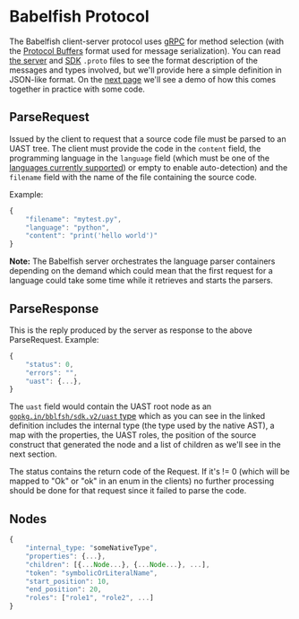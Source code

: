 # Babelfish Protocol

The Babelfish client-server protocol uses [gRPC](http://www.grpc.io) for method selection \(with the [Protocol Buffers](https://developers.google.com/protocol-buffers/) format used for message serialization\). You can read [the server](https://github.com/bblfsh/sdk/blob/master/protocol/generated.proto) and [SDK](https://github.com/bblfsh/sdk/blob/master/uast/generated.proto) `.proto` files to see the format description of the messages and types involved, but we'll provide here a simple definition in JSON-like format. On the [next page](grpc-usage-example.md) we'll see a demo of how this comes together in practice with some code.

## ParseRequest

Issued by the client to request that a source code file must be parsed to an UAST tree. The client must provide the code in the `content` field, the programming language in the `language` field \(which must be one of the [languages currently supported](../languages.md)\) or empty to enable auto-detection\) and the `filename` field with the name of the file containing the source code.

Example:

```javascript
{
    "filename": "mytest.py",
    "language": "python",
    "content": "print('hello world')"
}
```

**Note:** The Babelfish server orchestrates the language parser containers depending on the demand which could mean that the first request for a language could take some time while it retrieves and starts the parsers.

## ParseResponse

This is the reply produced by the server as response to the above ParseRequest. Example:

```javascript
{
    "status": 0,
    "errors": "",
    "uast": {...},
}
```

The `uast` field would contain the UAST root node as an [`gopkg.in/bblfsh/sdk.v2/uast` type](https://github.com/bblfsh/sdk/blob/master/uast/generated.proto#L11) which as you can see in the linked definition includes the internal type \(the type used by the native AST\), a map with the properties, the UAST roles, the position of the source construct that generated the node and a list of children as we'll see in the next section.

The status contains the return code of the Request. If it's != 0 (which will be
mapped to "Ok" or "ok" in an enum in the clients) no further processing should
be done for that request since it failed to parse the code.

## Nodes

```javascript
{
    "internal_type: "someNativeType",
    "properties": {...},
    "children": [{...Node...}, {...Node...}, ...],
    "token": "symbolicOrLiteralName",
    "start_position": 10,
    "end_position": 20,
    "roles": ["role1", "role2", ...]
}
```

